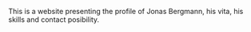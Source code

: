 This is a website presenting the profile of Jonas Bergmann, his vita, his skills and contact posibility.